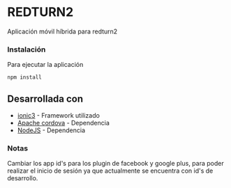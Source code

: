# REDTURN2

Aplicación móvil híbrida para redturn2

### Instalación

Para ejecutar la aplicación

```
npm install
```

## Desarrollada con

* [ionic3](https://ionicframework.com/docs/) - Framework utilizado
* [Apache cordova](https://cordova.apache.org/) - Dependencia
* [NodeJS](https://nodejs.org/es/) - Dependencia

### Notas

Cambiar los app id's para los plugin de facebook y google plus, para poder realizar el inicio de sesión
ya que actualmente se encuentra con id's de desarrollo.